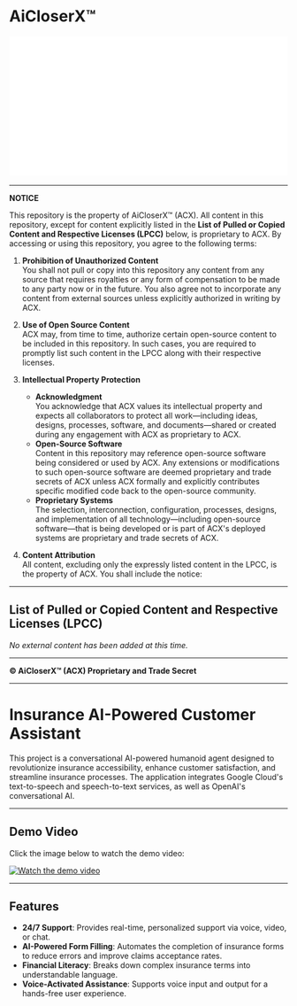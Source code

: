 # AiCloserX™

![AiCloserX™ Logo](app/landscape_logo.png)

---

**NOTICE**

This repository is the property of AiCloserX™ (ACX). All content in this repository, except for content explicitly listed in the **List of Pulled or Copied Content and Respective Licenses (LPCC)** below, is proprietary to ACX. By accessing or using this repository, you agree to the following terms:

1. **Prohibition of Unauthorized Content**  
   You shall not pull or copy into this repository any content from any source that requires royalties or any form of compensation to be made to any party now or in the future. You also agree not to incorporate any content from external sources unless explicitly authorized in writing by ACX.

2. **Use of Open Source Content**  
   ACX may, from time to time, authorize certain open-source content to be included in this repository. In such cases, you are required to promptly list such content in the LPCC along with their respective licenses.

3. **Intellectual Property Protection**  
   - **Acknowledgment**  
     You acknowledge that ACX values its intellectual property and expects all collaborators to protect all work—including ideas, designs, processes, software, and documents—shared or created during any engagement with ACX as proprietary to ACX.
   - **Open-Source Software**  
     Content in this repository may reference open-source software being considered or used by ACX. Any extensions or modifications to such open-source software are deemed proprietary and trade secrets of ACX unless ACX formally and explicitly contributes specific modified code back to the open-source community.
   - **Proprietary Systems**  
     The selection, interconnection, configuration, processes, designs, and implementation of all technology—including open-source software—that is being developed or is part of ACX's deployed systems are proprietary and trade secrets of ACX.

4. **Content Attribution**  
   All content, excluding only the expressly listed content in the LPCC, is the property of ACX. You shall include the notice:

---

## List of Pulled or Copied Content and Respective Licenses (LPCC)

*No external content has been added at this time.*

---

**© AiCloserX™ (ACX) Proprietary and Trade Secret**



---


# Insurance AI-Powered Customer Assistant

This project is a conversational AI-powered humanoid agent designed to revolutionize insurance accessibility, enhance customer satisfaction, and streamline insurance processes. The application integrates Google Cloud's text-to-speech and speech-to-text services, as well as OpenAI's conversational AI.

---
## Demo Video

Click the image below to watch the demo video:

[![Watch the demo video](https://via.placeholder.com/800x400.png?text=Click+here+to+watch+the+video)](https://drive.google.com/file/d/FILE_ID/preview)

---

## Features

- **24/7 Support**: Provides real-time, personalized support via voice, video, or chat.
- **AI-Powered Form Filling**: Automates the completion of insurance forms to reduce errors and improve claims acceptance rates.
- **Financial Literacy**: Breaks down complex insurance terms into understandable language.
- **Voice-Activated Assistance**: Supports voice input and output for a hands-free user experience.
